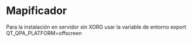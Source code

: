 # Mapificador
Para la instalación en servidor sin XORG
usar la variable de entorno
export QT_QPA_PLATFORM=offscreen
